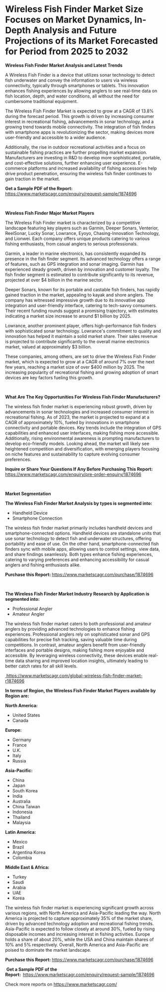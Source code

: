 <p><h1>Wireless Fish Finder Market Size Focuses on Market Dynamics, In-Depth Analysis and Future Projections of its Market Forecasted for Period from 2025 to 2032</h1></p><p><strong>Wireless Fish Finder Market Analysis and Latest Trends</strong></p>
<p><p>A Wireless Fish Finder is a device that utilizes sonar technology to detect fish underwater and convey the information to users via wireless connectivity, typically through smartphones or tablets. This innovation enhances fishing experiences by allowing anglers to see real-time data on fish location, depth, and water conditions, all without the need for cumbersome traditional equipment.</p><p>The Wireless Fish Finder Market is expected to grow at a CAGR of 13.8% during the forecast period. This growth is driven by increasing consumer interest in recreational fishing, advancements in sonar technology, and a growing trend towards mobile connectivity. The integration of fish finders with smartphone apps is revolutionizing the sector, making devices more user-friendly and accessible to a wider audience. </p><p>Additionally, the rise in outdoor recreational activities and a focus on sustainable fishing practices are further propelling market expansion. Manufacturers are investing in R&D to develop more sophisticated, portable, and cost-effective solutions, further enhancing user experience. E-commerce platforms and increased availability of fishing accessories help drive product penetration, ensuring the wireless fish finder continues to gain traction in the market.</p></p>
<p><strong>Get a Sample PDF of the Report:&nbsp;</strong> <a href="https://www.marketscagr.com/enquiry/request-sample/1874696?utm_campaign=2278&utm_medium=2&utm_source=Github&utm_content=ia&utm_term=09022025&utm_id=wireless-fish-finder">https://www.marketscagr.com/enquiry/request-sample/1874696</a></p>
<p>&nbsp;</p>
<p><strong>Wireless Fish Finder Major Market Players</strong></p>
<p><p>The Wireless Fish Finder market is characterized by a competitive landscape featuring key players such as Garmin, Deeper Sonars, Venterior, ReelSonar, Lucky Sonar, Lowrance, Eyoyo, Chasing-Innovation Technology, and Lionwei. Each company offers unique products catering to various fishing enthusiasts, from casual anglers to serious professionals.</p><p>Garmin, a leader in marine electronics, has consistently expanded its presence in the fish finder segment. Its advanced technology offers a range of features, such as GPS integration and sonar imaging. Garmin has experienced steady growth, driven by innovation and customer loyalty. The fish finder segment is estimated to contribute significantly to its revenue, projected at over $4 billion in the marine sector.</p><p>Deeper Sonars, known for its portable and castable fish finders, has rapidly gained traction in the market, appealing to kayak and shore anglers. The company has witnessed impressive growth due to its innovative app integration and user-friendly interface, catering to tech-savvy consumers. Their recent funding rounds suggest a promising trajectory, with estimates indicating a market size increase to around $1 billion by 2025.</p><p>Lowrance, another prominent player, offers high-performance fish finders with sophisticated sonar technology. Lowrance's commitment to quality and innovation has helped it maintain a solid market share. Their sales revenue is projected to contribute significantly to the overall marine electronics market, valued at approximately $3 billion.</p><p>These companies, among others, are set to drive the Wireless Fish Finder market, which is expected to grow at a CAGR of around 7% over the next few years, reaching a market size of over $400 million by 2025. The increasing popularity of recreational fishing and growing adoption of smart devices are key factors fueling this growth.</p></p>
<p>&nbsp;</p>
<p><strong>What Are The Key Opportunities For Wireless Fish Finder Manufacturers?</strong></p>
<p><p>The wireless fish finder market is experiencing robust growth, driven by advancements in sonar technologies and increased consumer interest in recreational fishing. As of 2023, the market is projected to expand at a CAGR of approximately 10%, fueled by innovations in smartphone connectivity and portable devices. Key trends include the integration of GPS capabilities and enhanced user interfaces, making fishing more accessible. Additionally, rising environmental awareness is prompting manufacturers to develop eco-friendly models. Looking ahead, the market will likely see heightened competition and diversification, with emerging players focusing on niche features and sustainability to capture evolving consumer preferences.</p></p>
<p><strong>Inquire or Share Your Questions If Any Before Purchasing This Report:</strong> <a href="https://www.marketscagr.com/enquiry/pre-order-enquiry/1874696?utm_campaign=2278&utm_medium=2&utm_source=Github&utm_content=ia&utm_term=09022025&utm_id=wireless-fish-finder">https://www.marketscagr.com/enquiry/pre-order-enquiry/1874696</a></p>
<p>&nbsp;</p>
<p><strong>Market Segmentation</strong></p>
<p><strong>The Wireless Fish Finder Market Analysis by types is segmented into:</strong></p>
<p><ul><li>Handheld Device</li><li>Smartphone Connection</li></ul></p>
<p><p>The wireless fish finder market primarily includes handheld devices and smartphone-connected options. Handheld devices are standalone units that use sonar technology to detect fish and underwater structures, offering portability and ease of use. On the other hand, smartphone-connected fish finders sync with mobile apps, allowing users to control settings, view data, and share findings seamlessly. Both types enhance fishing experiences, catering to varying preferences and enhancing accessibility for casual anglers and fishing enthusiasts alike.</p></p>
<p><strong>Purchase this Report:&nbsp;</strong><a href="https://www.marketscagr.com/purchase/1874696?utm_campaign=2278&utm_medium=2&utm_source=Github&utm_content=ia&utm_term=09022025&utm_id=wireless-fish-finder">https://www.marketscagr.com/purchase/1874696</a></p>
<p>&nbsp;</p>
<p><strong>The Wireless Fish Finder Market Industry Research by Application is segmented into:</strong></p>
<p><ul><li>Professional Angler</li><li>Amateur Angler</li></ul></p>
<p><p>The wireless fish finder market caters to both professional and amateur anglers by providing advanced technologies to enhance fishing experiences. Professional anglers rely on sophisticated sonar and GPS capabilities for precise fish tracking, saving valuable time during competitions. In contrast, amateur anglers benefit from user-friendly interfaces and portable designs, making fishing more enjoyable and accessible. By leveraging wireless connectivity, these devices enable real-time data sharing and improved location insights, ultimately leading to better catch rates for all skill levels.</p></p>
<p><a href="https://www.marketscagr.com/global-wireless-fish-finder-market-r1874696?utm_campaign=2278&utm_medium=2&utm_source=Github&utm_content=ia&utm_term=09022025&utm_id=wireless-fish-finder">&nbsp;https://www.marketscagr.com/global-wireless-fish-finder-market-r1874696</a></p>
<p><strong>In terms of Region, the Wireless Fish Finder Market Players available by Region are:</strong></p>
<p>
    <p> <strong> North America: </strong>
        <ul>
            <li>United States</li>
            <li>Canada</li>
        </ul>
        </p> 
    <p> <strong> Europe: </strong>
        <ul>
            <li>Germany</li>
            <li>France</li>
            <li>U.K.</li>
            <li>Italy</li>
            <li>Russia</li>
        </ul>
        </p> 
    <p> <strong> Asia-Pacific: </strong>
        <ul>
            <li>China</li>
            <li>Japan</li>
            <li>South Korea</li>
            <li>India</li>
            <li>Australia</li>
            <li>China Taiwan</li>
            <li>Indonesia</li>
            <li>Thailand</li>
            <li>Malaysia</li>
        </ul>
        </p> 
    <p> <strong> Latin America: </strong>
        <ul>
            <li>Mexico</li>
            <li>Brazil</li>
            <li>Argentina Korea</li>
            <li>Colombia</li>
        </ul>
        </p> 
    <p> <strong> Middle East & Africa: </strong>
        <ul>
            <li>Turkey</li>
            <li>Saudi</li>
            <li>Arabia</li>
            <li>UAE</li>
            <li>Korea</li>
        </ul>
    </p>
    </p>
<p><p>The wireless fish finder market is experiencing significant growth across various regions, with North America and Asia-Pacific leading the way. North America is projected to capture approximately 35% of the market share, driven by advanced technology adoption and recreational fishing trends. Asia-Pacific is expected to follow closely at around 30%, fueled by rising disposable incomes and increasing interest in fishing activities. Europe holds a share of about 20%, while the USA and China maintain shares of 10% and 5% respectively. Overall, North America and Asia-Pacific are poised to dominate the market landscape.</p></p>
<p><strong>Purchase this Report: </strong><a href="https://www.marketscagr.com/purchase/1874696?utm_campaign=2278&utm_medium=2&utm_source=Github&utm_content=ia&utm_term=09022025&utm_id=wireless-fish-finder">https://www.marketscagr.com/purchase/1874696</a></p>
<p>&nbsp;<strong>Get a Sample PDF of the Report:&nbsp;&nbsp;</strong><a href="https://www.marketscagr.com/enquiry/request-sample/1874696?utm_campaign=2278&utm_medium=2&utm_source=Github&utm_content=ia&utm_term=09022025&utm_id=wireless-fish-finder">https://www.marketscagr.com/enquiry/request-sample/1874696</a></p>
<p><strong></strong></p>
<p>Check more reports on <a href="https://www.marketscagr.com/?utm_campaign=2278&utm_medium=2&utm_source=Github&utm_content=ia&utm_term=09022025&utm_id=wireless-fish-finder">https://www.marketscagr.com/</a></p>